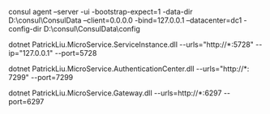 consul agent –server -ui -bootstrap-expect=1 -data-dir D:\consul\ConsulData  –client=0.0.0.0 -bind=127.0.0.1 –datacenter=dc1 -config-dir D:\consul\ConsulData\config

dotnet PatrickLiu.MicroService.ServiceInstance.dll --urls="http://*:5728" --ip="127.0.0.1" --port=5728

dotnet PatrickLiu.MicroService.AuthenticationCenter.dll --urls="http://*: 7299" --port=7299

dotnet PatrickLiu.MicroService.Gateway.dll --urls=http://*:6297 --port=6297
